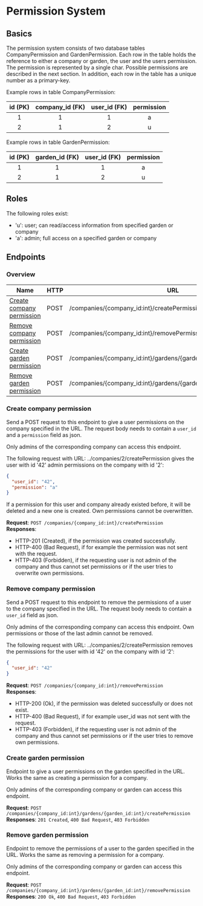 # Permission System

## Basics

The permission system consists of two database tables CompanyPermission and GardenPermission.
Each row in the table holds the reference to either a company or garden, the user and the users permission.
The permission is represented by a single char. Possible permissions are described in the next section.
In addition, each row in the table has a unique number as a primary-key.

Example rows in table CompanyPermission:

|id (PK)|company_id (FK)|user_id (FK)|permission|
|:-----:|:-------------:|:----------:|:--------:|
|   1   |       1       |      1     |     a    |
|   2   |       1       |      2     |     u    |

Example rows in table GardenPermission:

|id (PK)|garden_id (FK)|user_id (FK)|permission|
|:-----:|:------------:|:----------:|:--------:|
|   1   |       1      |      1     |     a    |
|   2   |       1      |      2     |     u    |

## Roles

The following roles exist:

- 'u': user; can read/access information from specified garden or company
- 'a': admin; full access on a specified garden or company

## Endpoints

### Overview

| Name                                                    | HTTP | URL                                                                  |
| ------------------------------------------------------- | ---- | -------------------------------------------------------------------- |
| [Create company permission](#create-company-permission) | POST | /companies/{company_id:int}/createPermission                         |
| [Remove company permission](#remove-company-permission) | POST | /companies/{company_id:int}/removePermission                         |
| [Create garden permission](#create-garden-permission)   | POST | /companies/{company_id:int}/gardens/{garden_id:int}/createPermission |
| [Remove garden permission](#remove-garden-permission)   | POST | /companies/{company_id:int}/gardens/{garden_id:int}/removePermission |

### Create company permission

Send a POST request to this endpoint to give a user permissions on the company specified in the URL.
The request body needs to contain a `user_id` and a `permission` field as json.

Only admins of the corresponding company can access this endpoint.

The following request with URL: ../companies/2/createPermission
gives the user with id '42' admin permissions on the company with id '2':

```json
{
  "user_id": "42",
  "permission": "a"
}
```

If a permission for this user and company already existed before, it will be deleted and a new one is created.
Own permissions cannot be overwritten.

**Request**:  `POST /companies/{company_id:int}/createPermission`  
**Responses**:

- HTTP-201 (Created), if the permission was created successfully.
- HTTP-400 (Bad Request), if for example the permission was not sent with the request.
- HTTP-403 (Forbidden), if the requesting user is not admin of the company and thus cannot set permissions or
  if the user tries to overwrite own permissions.

### Remove company permission

Send a POST request to this endpoint to remove the permissions of a user to the company specified in the URL.
The request body needs to contain a `user_id` field as json.

Only admins of the corresponding company can access this endpoint.
Own permissions or those of the last admin cannot be removed.

The following request with URL: ../companies/2/createPermission
removes the permissions for the user with id '42' on the company with id '2':

```json
{
  "user_id": "42"
}
```

**Request**:  `POST /companies/{company_id:int}/removePermission`  
**Responses**:

- HTTP-200 (Ok), if the permission was deleted successfully or does not exist.
- HTTP-400 (Bad Request), if for example user_id was not sent with the request.
- HTTP-403 (Forbidden), if the requesting user is not admin of the company and thus cannot set permissions or
  if the user tries to remove own permissions.

### Create garden permission

Endpoint to give a user permissions on the garden specified in the URL.
Works the same as creating a permission for a company.

Only admins of the corresponding company or garden can access this endpoint.

**Request**:  `POST /companies/{company_id:int}/gardens/{garden_id:int}/createPermission`  
**Responses**: `201 Created`, `400 Bad Request`, `403 Forbidden`

### Remove garden permission

Endpoint to remove the permissions of a user to the garden specified in the URL.
Works the same as removing a permission for a company.

Only admins of the corresponding company or garden can access this endpoint.

**Request**:  `POST /companies/{company_id:int}/gardens/{garden_id:int}/removePermission`  
**Responses**: `200 Ok`, `400 Bad Request`, `403 Forbidden`
